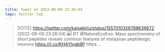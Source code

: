 ```yaml
---
title: Tweet at 2022-08-09 23:26:04
tags: twitter_log
---
```


> [!CITE] https://twitter.com/kaisekiriu/status/1557010326788636672 (2022-08-09 23:26:04)
> ![](https://twitter.com/kaisekiriu/status/1557010326788636672)
> RT @NatureEcoEvo: Mass spectrometry of short peptides reveals common features of metazoan peptidergic neurons https://t.co/KH4Ylygb6P https…
